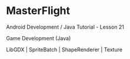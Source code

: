 # MasterFlight

Android Development / Java Tutorial - Lesson 21

Game Development (Java)

LibGDX | SpriteBatch | ShapeRenderer | Texture
